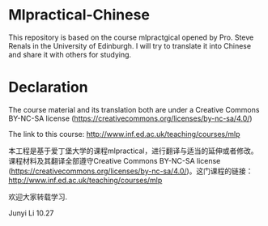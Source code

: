 # Mlpractical-Chinese
This repository is based on the course mlpractgical opened by Pro. Steve Renals in the University of Edinburgh. I will try to translate it into Chinese and share it with others for studying.

# Declaration
The course material and its translation both are under a Creative Commons BY-NC-SA license (https://creativecommons.org/licenses/by-nc-sa/4.0/)

The link to this course: http://www.inf.ed.ac.uk/teaching/courses/mlp

本工程是基于爱丁堡大学的课程mlpractical，进行翻译与适当的延伸或者修改。课程材料及其翻译全部遵守Creative Commons BY-NC-SA license (https://creativecommons.org/licenses/by-nc-sa/4.0/)。这门课程的链接：http://www.inf.ed.ac.uk/teaching/courses/mlp

欢迎大家转载学习.

Junyi Li
10.27
